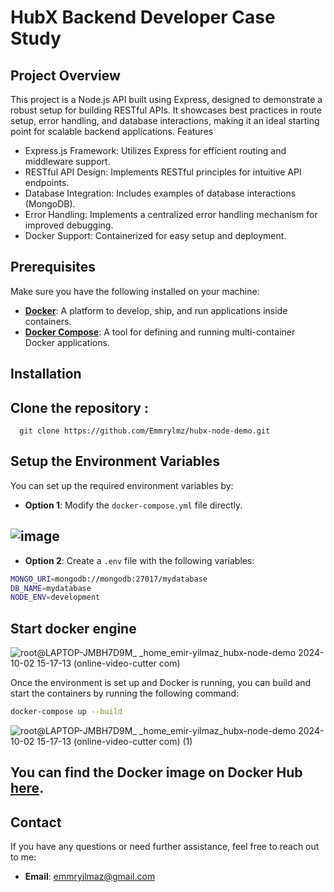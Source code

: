 # HubX Backend Developer Case Study

## Project Overview
This project is a Node.js API built using Express, designed to demonstrate a robust setup for building RESTful APIs. It showcases best practices in route setup, error handling, and database interactions, making it an ideal starting point for scalable backend applications.
Features

- Express.js Framework: Utilizes Express for efficient routing and middleware support.
- RESTful API Design: Implements RESTful principles for intuitive API endpoints.
- Database Integration: Includes examples of database interactions (MongoDB).
- Error Handling: Implements a centralized error handling mechanism for improved debugging.
- Docker Support: Containerized for easy setup and deployment.

## Prerequisites

Make sure you have the following installed on your machine:
- **[Docker](https://docs.docker.com/get-docker/)**: A platform to develop, ship, and run applications inside containers.
- **[Docker Compose](https://docs.docker.com/compose/install/)**: A tool for defining and running multi-container Docker applications.


## Installation

## Clone the repository :

``` 
  git clone https://github.com/Emmrylmz/hubx-node-demo.git
```
## Setup the Environment Variables
You can set up the required environment variables by:
- **Option 1**: Modify the `docker-compose.yml` file directly.
 ## ![image](https://github.com/user-attachments/assets/c84ae824-f156-4b8f-85f0-5d7dbdad087f)

- **Option 2**: Create a `.env` file with the following variables:
```bash
MONGO_URI=mongodb://mongodb:27017/mydatabase
DB_NAME=mydatabase
NODE_ENV=development
```

 

 ## Start docker engine 


![root@LAPTOP-JMBH7D9M_ _home_emir-yilmaz_hubx-node-demo 2024-10-02 15-17-13 (online-video-cutter com)](https://github.com/user-attachments/assets/9a800223-9b39-43ac-b2e2-fdb0c87eb95a)


 Once the environment is set up and Docker is running, you can build and start the containers by running the following command:

```bash
docker-compose up --build
```

![root@LAPTOP-JMBH7D9M_ _home_emir-yilmaz_hubx-node-demo 2024-10-02 15-17-13 (online-video-cutter com) (1)](https://github.com/user-attachments/assets/18e78548-fe8e-4df1-b2b2-a51fccc5da1c)

## You can find the Docker image on Docker Hub [here](https://hub.docker.com/repository/docker/emmryilmaz/hubx-node-demo/general).


## Contact

If you have any questions or need further assistance, feel free to reach out to me:

- **Email**: [emmryilmaz@gmail.com](mailto:emmryilmaz@gmail.com)
